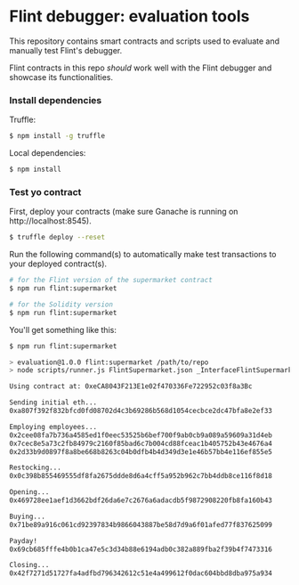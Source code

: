 # Flint debugger: evaluation tools

This repository contains smart contracts and scripts used to evaluate and manually test Flint's debugger.

Flint contracts in this repo *should* work well with the Flint debugger and showcase its functionalities.

### Install dependencies

Truffle:
```bash
$ npm install -g truffle
```

Local dependencies:
```bash
$ npm install
```

### Test yo contract

First, deploy your contracts (make sure Ganache is running on http://localhost:8545).

```bash
$ truffle deploy --reset
```

Run the following command(s) to automatically make test transactions to your deployed contract(s).

```bash
# for the Flint version of the supermarket contract
$ npm run flint:supermarket

# for the Solidity version
$ npm run flint:supermarket
```

You'll get something like this:

```bash
$ npm run flint:supermarket

> evaluation@1.0.0 flint:supermarket /path/to/repo
> node scripts/runner.js FlintSupermarket.json _InterfaceFlintSupermarket.json ./supermarket.js

Using contract at: 0xeCA8043F213E1e02f470336Fe722952c03f8a3Bc

Sending initial eth...
0xa807f392f832bfcd0fd08702d4c3b69286b568d1054cecbce2dc47bfa8e2ef33

Employing employees...
0x2cee08fa7b736a4585ed1f0eec53525b6bef700f9ab0cb9a089a59609a31d4eb
0x7cec8e5a73c2fb84979c2160f85bad6c7b004cd88fceac1b405752b43e4676a4
0x2d33b9d0897f8a8be668b8263c04b0dfb4b4d349d3e1e46b57bb4e116ef855e5

Restocking...
0x0c398b855469555df8fa2675ddde8d6a4cff5a952b962c7bb4ddb8ce116f8d18

Opening...
0x469728ee1aef1d3662bdf26da6e7c2676a6adacdb5f9872908220fb8fa160b43

Buying...
0x71be89a916c061cd92397834b9866043887be58d7d9a6f01afed77f837625099

Payday!
0x69cb685fffe4b0b1ca47e5c3d34b88e6194adb0c382a889fba2f39b4f7473316

Closing...
0x42f7271d51727fa4adfbd796342612c51e4a499612f0dac604bbd8dba975a934
```